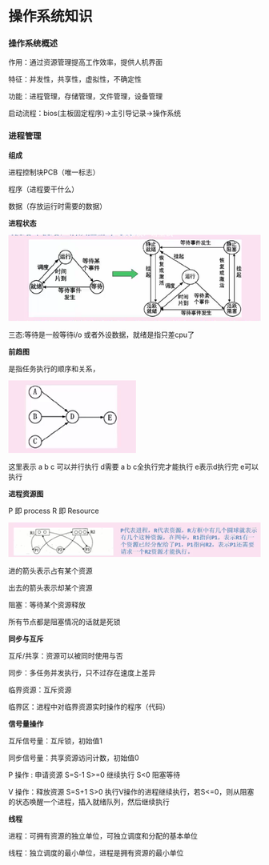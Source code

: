 # 操作系统知识

### 操作系统概述

作用：通过资源管理提高工作效率，提供人机界面

特征：并发性，共享性，虚拟性，不确定性

功能：进程管理，存储管理，文件管理，设备管理

启动流程：bios(主板固定程序)->主引导记录->操作系统



### 进程管理

**组成**

进程控制块PCB（唯一标志）

程序（进程要干什么）

数据（存放运行时需要的数据）

**进程状态**

![image-20210429101117926](imgs/21-04-17-1/image-20210429101117926.png)

三态:等待是一般等待i/o 或者外设数据，就绪是指只差cpu了

**前趋图**

是指任务执行的顺序和关系，

![image-20210429102020767](imgs/21-04-17-1/image-20210429102020767.png)

这里表示 a b c 可以并行执行 d需要 a b c全执行完才能执行 e表示d执行完 e可以执行

**进程资源图**

P 即 process  R 即 Resource

![image-20210429102332425](imgs/21-04-17-1/image-20210429102332425.png)

进的箭头表示占有某个资源

出去的箭头表示却某个资源

阻塞：等待某个资源释放

所有节点都是阻塞情况的话就是死锁

**同步与互斥**

互斥/共享：资源可以被同时使用与否

同步：多任务并发执行，只不过存在速度上差异

临界资源：互斥资源

临界区：进程中对临界资源实时操作的程序（代码）

**信号量操作**

互斥信号量：互斥锁，初始值1

同步信号量：共享资源访问计数，初始值0

P 操作 : 申请资源 S=S-1 S>=0 继续执行 S<0 阻塞等待

V 操作：释放资源 S=S+1 S>0 执行V操作的进程继续执行，若S<=0，则从阻塞的状态唤醒一个进程，插入就绪队列，然后继续执行

**线程**

进程：可拥有资源的独立单位，可独立调度和分配的基本单位

线程：独立调度的最小单位，进程是拥有资源的最小单位



 

 

